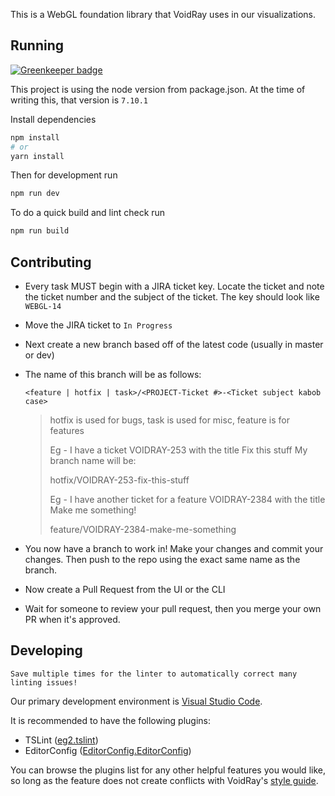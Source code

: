 This is a WebGL foundation library that VoidRay uses in our visualizations.

## Running

[![Greenkeeper badge](https://badges.greenkeeper.io/voidrayco/webgl.svg?token=ff0e3680fec01bfacbac4346e332401d4f65f4d29316223bc4c48306bb959487&ts=1508260009323)](https://greenkeeper.io/)

This project is using the node version from package.json. At the time of writing
this, that version is `7.10.1`

Install dependencies

```sh
npm install
# or
yarn install
```

Then for development run

```sh
npm run dev
```

To do a quick build and lint check run

```sh
npm run build
```

## Contributing

- Every task MUST begin with a JIRA ticket key. Locate the ticket and note the ticket number and the subject of the ticket. The key should look like `WEBGL-14`

- Move the JIRA ticket to `In Progress`

- Next create a new branch based off of the latest code (usually in master or dev)

- The name of this branch will be as follows:

  `<feature | hotfix | task>/<PROJECT-Ticket #>-<Ticket subject kabob case>`

  > hotfix is used for bugs, task is used for misc, feature is for features
  >
  > Eg - I have a ticket VOIDRAY-253 with the title Fix this stuff
  >     My branch name will be:
  >
  > hotfix/VOIDRAY-253-fix-this-stuff
  >
  > Eg - I have another ticket for a feature VOIDRAY-2384 with the title
  >      Make me something!
  >
  > feature/VOIDRAY-2384-make-me-something

- You now have a branch to work in! Make your changes and commit your changes. Then push to the repo using the exact same name as the branch.

- Now create a Pull Request from the UI or the CLI

- Wait for someone to review your pull request, then you merge your own PR when it's approved.

## Developing

    Save multiple times for the linter to automatically correct many linting issues!

Our primary development environment is [Visual Studio Code].

[Visual Studio Code]: https://code.visualstudio.com/

It is recommended to have the following plugins:

- TSLint ([eg2.tslint](https://marketplace.visualstudio.com/items?itemName=eg2.tslint))
- EditorConfig ([EditorConfig.EditorConfig](https://marketplace.visualstudio.com/items?itemName=EditorConfig.EditorConfig))

You can browse the plugins list for any other helpful features you would like, so long as the feature does not create conflicts with VoidRay's [style guide](https://docs.google.com/document/d/1BGdhltNCKcxcUsNr9MrcIPPFjaSOL4gP1uhcnhcy5rQ/edit#heading=h.pwyf2uw9gb6s).

